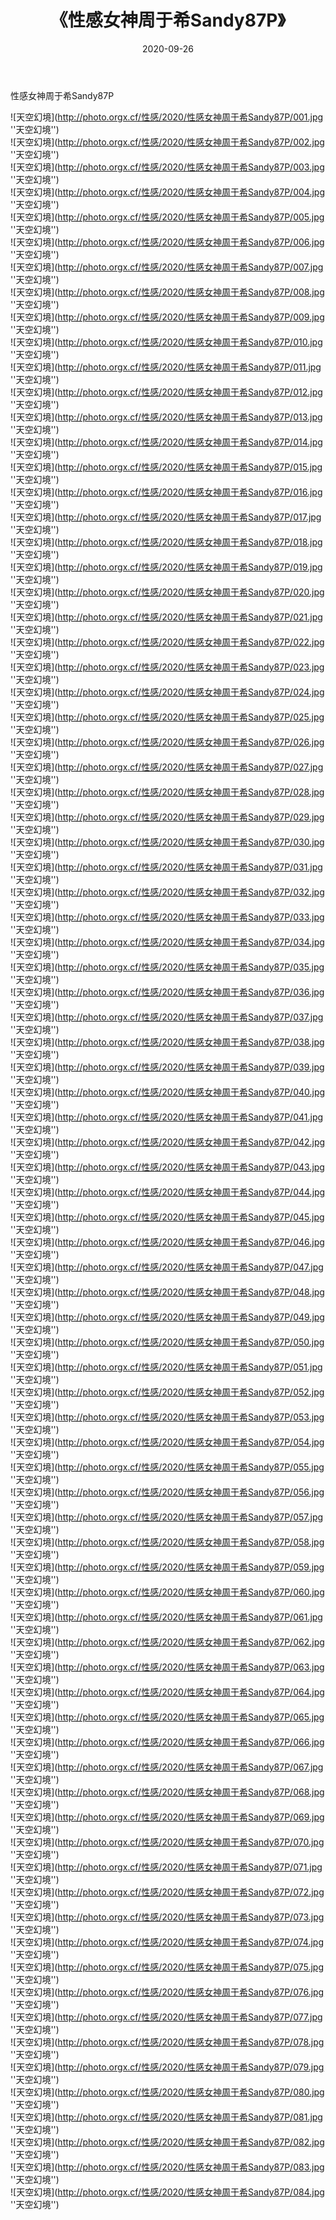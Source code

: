﻿---
layout: post
title: 《性感女神周于希Sandy87P》
date: 2020-09-26
img: http://photo.orgx.cf/性感/2020/性感女神周于希Sandy87P/000.jpg
tags: [美女,性感,泳衣]
---

性感女神周于希Sandy87P



![天空幻境](http://photo.orgx.cf/性感/2020/性感女神周于希Sandy87P/001.jpg ''天空幻境'')<br>
![天空幻境](http://photo.orgx.cf/性感/2020/性感女神周于希Sandy87P/002.jpg ''天空幻境'')<br>
![天空幻境](http://photo.orgx.cf/性感/2020/性感女神周于希Sandy87P/003.jpg ''天空幻境'')<br>
![天空幻境](http://photo.orgx.cf/性感/2020/性感女神周于希Sandy87P/004.jpg ''天空幻境'')<br>
![天空幻境](http://photo.orgx.cf/性感/2020/性感女神周于希Sandy87P/005.jpg ''天空幻境'')<br>
![天空幻境](http://photo.orgx.cf/性感/2020/性感女神周于希Sandy87P/006.jpg ''天空幻境'')<br>
![天空幻境](http://photo.orgx.cf/性感/2020/性感女神周于希Sandy87P/007.jpg ''天空幻境'')<br>
![天空幻境](http://photo.orgx.cf/性感/2020/性感女神周于希Sandy87P/008.jpg ''天空幻境'')<br>
![天空幻境](http://photo.orgx.cf/性感/2020/性感女神周于希Sandy87P/009.jpg ''天空幻境'')<br>
![天空幻境](http://photo.orgx.cf/性感/2020/性感女神周于希Sandy87P/010.jpg ''天空幻境'')<br>
![天空幻境](http://photo.orgx.cf/性感/2020/性感女神周于希Sandy87P/011.jpg ''天空幻境'')<br>
![天空幻境](http://photo.orgx.cf/性感/2020/性感女神周于希Sandy87P/012.jpg ''天空幻境'')<br>
![天空幻境](http://photo.orgx.cf/性感/2020/性感女神周于希Sandy87P/013.jpg ''天空幻境'')<br>
![天空幻境](http://photo.orgx.cf/性感/2020/性感女神周于希Sandy87P/014.jpg ''天空幻境'')<br>
![天空幻境](http://photo.orgx.cf/性感/2020/性感女神周于希Sandy87P/015.jpg ''天空幻境'')<br>
![天空幻境](http://photo.orgx.cf/性感/2020/性感女神周于希Sandy87P/016.jpg ''天空幻境'')<br>
![天空幻境](http://photo.orgx.cf/性感/2020/性感女神周于希Sandy87P/017.jpg ''天空幻境'')<br>
![天空幻境](http://photo.orgx.cf/性感/2020/性感女神周于希Sandy87P/018.jpg ''天空幻境'')<br>
![天空幻境](http://photo.orgx.cf/性感/2020/性感女神周于希Sandy87P/019.jpg ''天空幻境'')<br>
![天空幻境](http://photo.orgx.cf/性感/2020/性感女神周于希Sandy87P/020.jpg ''天空幻境'')<br>
![天空幻境](http://photo.orgx.cf/性感/2020/性感女神周于希Sandy87P/021.jpg ''天空幻境'')<br>
![天空幻境](http://photo.orgx.cf/性感/2020/性感女神周于希Sandy87P/022.jpg ''天空幻境'')<br>
![天空幻境](http://photo.orgx.cf/性感/2020/性感女神周于希Sandy87P/023.jpg ''天空幻境'')<br>
![天空幻境](http://photo.orgx.cf/性感/2020/性感女神周于希Sandy87P/024.jpg ''天空幻境'')<br>
![天空幻境](http://photo.orgx.cf/性感/2020/性感女神周于希Sandy87P/025.jpg ''天空幻境'')<br>
![天空幻境](http://photo.orgx.cf/性感/2020/性感女神周于希Sandy87P/026.jpg ''天空幻境'')<br>
![天空幻境](http://photo.orgx.cf/性感/2020/性感女神周于希Sandy87P/027.jpg ''天空幻境'')<br>
![天空幻境](http://photo.orgx.cf/性感/2020/性感女神周于希Sandy87P/028.jpg ''天空幻境'')<br>
![天空幻境](http://photo.orgx.cf/性感/2020/性感女神周于希Sandy87P/029.jpg ''天空幻境'')<br>
![天空幻境](http://photo.orgx.cf/性感/2020/性感女神周于希Sandy87P/030.jpg ''天空幻境'')<br>
![天空幻境](http://photo.orgx.cf/性感/2020/性感女神周于希Sandy87P/031.jpg ''天空幻境'')<br>
![天空幻境](http://photo.orgx.cf/性感/2020/性感女神周于希Sandy87P/032.jpg ''天空幻境'')<br>
![天空幻境](http://photo.orgx.cf/性感/2020/性感女神周于希Sandy87P/033.jpg ''天空幻境'')<br>
![天空幻境](http://photo.orgx.cf/性感/2020/性感女神周于希Sandy87P/034.jpg ''天空幻境'')<br>
![天空幻境](http://photo.orgx.cf/性感/2020/性感女神周于希Sandy87P/035.jpg ''天空幻境'')<br>
![天空幻境](http://photo.orgx.cf/性感/2020/性感女神周于希Sandy87P/036.jpg ''天空幻境'')<br>
![天空幻境](http://photo.orgx.cf/性感/2020/性感女神周于希Sandy87P/037.jpg ''天空幻境'')<br>
![天空幻境](http://photo.orgx.cf/性感/2020/性感女神周于希Sandy87P/038.jpg ''天空幻境'')<br>
![天空幻境](http://photo.orgx.cf/性感/2020/性感女神周于希Sandy87P/039.jpg ''天空幻境'')<br>
![天空幻境](http://photo.orgx.cf/性感/2020/性感女神周于希Sandy87P/040.jpg ''天空幻境'')<br>
![天空幻境](http://photo.orgx.cf/性感/2020/性感女神周于希Sandy87P/041.jpg ''天空幻境'')<br>
![天空幻境](http://photo.orgx.cf/性感/2020/性感女神周于希Sandy87P/042.jpg ''天空幻境'')<br>
![天空幻境](http://photo.orgx.cf/性感/2020/性感女神周于希Sandy87P/043.jpg ''天空幻境'')<br>
![天空幻境](http://photo.orgx.cf/性感/2020/性感女神周于希Sandy87P/044.jpg ''天空幻境'')<br>
![天空幻境](http://photo.orgx.cf/性感/2020/性感女神周于希Sandy87P/045.jpg ''天空幻境'')<br>
![天空幻境](http://photo.orgx.cf/性感/2020/性感女神周于希Sandy87P/046.jpg ''天空幻境'')<br>
![天空幻境](http://photo.orgx.cf/性感/2020/性感女神周于希Sandy87P/047.jpg ''天空幻境'')<br>
![天空幻境](http://photo.orgx.cf/性感/2020/性感女神周于希Sandy87P/048.jpg ''天空幻境'')<br>
![天空幻境](http://photo.orgx.cf/性感/2020/性感女神周于希Sandy87P/049.jpg ''天空幻境'')<br>
![天空幻境](http://photo.orgx.cf/性感/2020/性感女神周于希Sandy87P/050.jpg ''天空幻境'')<br>
![天空幻境](http://photo.orgx.cf/性感/2020/性感女神周于希Sandy87P/051.jpg ''天空幻境'')<br>
![天空幻境](http://photo.orgx.cf/性感/2020/性感女神周于希Sandy87P/052.jpg ''天空幻境'')<br>
![天空幻境](http://photo.orgx.cf/性感/2020/性感女神周于希Sandy87P/053.jpg ''天空幻境'')<br>
![天空幻境](http://photo.orgx.cf/性感/2020/性感女神周于希Sandy87P/054.jpg ''天空幻境'')<br>
![天空幻境](http://photo.orgx.cf/性感/2020/性感女神周于希Sandy87P/055.jpg ''天空幻境'')<br>
![天空幻境](http://photo.orgx.cf/性感/2020/性感女神周于希Sandy87P/056.jpg ''天空幻境'')<br>
![天空幻境](http://photo.orgx.cf/性感/2020/性感女神周于希Sandy87P/057.jpg ''天空幻境'')<br>
![天空幻境](http://photo.orgx.cf/性感/2020/性感女神周于希Sandy87P/058.jpg ''天空幻境'')<br>
![天空幻境](http://photo.orgx.cf/性感/2020/性感女神周于希Sandy87P/059.jpg ''天空幻境'')<br>
![天空幻境](http://photo.orgx.cf/性感/2020/性感女神周于希Sandy87P/060.jpg ''天空幻境'')<br>
![天空幻境](http://photo.orgx.cf/性感/2020/性感女神周于希Sandy87P/061.jpg ''天空幻境'')<br>
![天空幻境](http://photo.orgx.cf/性感/2020/性感女神周于希Sandy87P/062.jpg ''天空幻境'')<br>
![天空幻境](http://photo.orgx.cf/性感/2020/性感女神周于希Sandy87P/063.jpg ''天空幻境'')<br>
![天空幻境](http://photo.orgx.cf/性感/2020/性感女神周于希Sandy87P/064.jpg ''天空幻境'')<br>
![天空幻境](http://photo.orgx.cf/性感/2020/性感女神周于希Sandy87P/065.jpg ''天空幻境'')<br>
![天空幻境](http://photo.orgx.cf/性感/2020/性感女神周于希Sandy87P/066.jpg ''天空幻境'')<br>
![天空幻境](http://photo.orgx.cf/性感/2020/性感女神周于希Sandy87P/067.jpg ''天空幻境'')<br>
![天空幻境](http://photo.orgx.cf/性感/2020/性感女神周于希Sandy87P/068.jpg ''天空幻境'')<br>
![天空幻境](http://photo.orgx.cf/性感/2020/性感女神周于希Sandy87P/069.jpg ''天空幻境'')<br>
![天空幻境](http://photo.orgx.cf/性感/2020/性感女神周于希Sandy87P/070.jpg ''天空幻境'')<br>
![天空幻境](http://photo.orgx.cf/性感/2020/性感女神周于希Sandy87P/071.jpg ''天空幻境'')<br>
![天空幻境](http://photo.orgx.cf/性感/2020/性感女神周于希Sandy87P/072.jpg ''天空幻境'')<br>
![天空幻境](http://photo.orgx.cf/性感/2020/性感女神周于希Sandy87P/073.jpg ''天空幻境'')<br>
![天空幻境](http://photo.orgx.cf/性感/2020/性感女神周于希Sandy87P/074.jpg ''天空幻境'')<br>
![天空幻境](http://photo.orgx.cf/性感/2020/性感女神周于希Sandy87P/075.jpg ''天空幻境'')<br>
![天空幻境](http://photo.orgx.cf/性感/2020/性感女神周于希Sandy87P/076.jpg ''天空幻境'')<br>
![天空幻境](http://photo.orgx.cf/性感/2020/性感女神周于希Sandy87P/077.jpg ''天空幻境'')<br>
![天空幻境](http://photo.orgx.cf/性感/2020/性感女神周于希Sandy87P/078.jpg ''天空幻境'')<br>
![天空幻境](http://photo.orgx.cf/性感/2020/性感女神周于希Sandy87P/079.jpg ''天空幻境'')<br>
![天空幻境](http://photo.orgx.cf/性感/2020/性感女神周于希Sandy87P/080.jpg ''天空幻境'')<br>
![天空幻境](http://photo.orgx.cf/性感/2020/性感女神周于希Sandy87P/081.jpg ''天空幻境'')<br>
![天空幻境](http://photo.orgx.cf/性感/2020/性感女神周于希Sandy87P/082.jpg ''天空幻境'')<br>
![天空幻境](http://photo.orgx.cf/性感/2020/性感女神周于希Sandy87P/083.jpg ''天空幻境'')<br>
![天空幻境](http://photo.orgx.cf/性感/2020/性感女神周于希Sandy87P/084.jpg ''天空幻境'')<br>